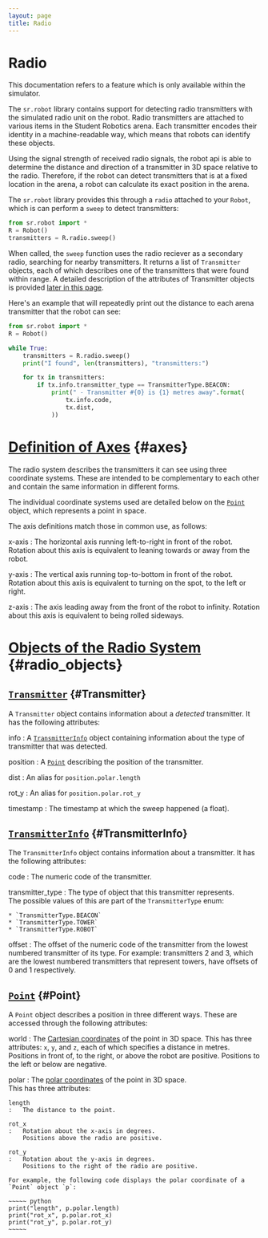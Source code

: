 ```yaml
---
layout: page
title: Radio
---
```


Radio
=====

<div class="info">
This documentation refers to a feature which is only available within the simulator.
</div>

The `sr.robot` library contains support for detecting radio transmitters with the simulated radio unit on the robot.
Radio transmitters are attached to various items in the Student Robotics arena.
Each transmitter encodes their identity in a machine-readable way, which means that robots can identify these objects.

Using the signal strength of received radio signals, the robot api is able to
determine the distance and direction of a transmitter in 3D space relative to
the radio. Therefore, if the robot can detect transmitters that is at a fixed
location in the arena, a robot can calculate its exact position in the arena.

The `sr.robot` library provides this through a `radio` attached to your `Robot`,
which is can perform a `sweep` to detect transmitters:

~~~~~ python
from sr.robot import *
R = Robot()
transmitters = R.radio.sweep()
~~~~~

When called, the `sweep` function uses the radio reciever as a secondary radio, searching for nearby transmitters.
It returns a list of `Transmitter` objects, each of which describes one of the transmitters that were found within range.
A detailed description of the attributes of Transmitter objects is provided [later in this page](#Transmitter).

Here's an example that will repeatedly print out the distance to each arena transmitter that the robot can see:

~~~~~ python
from sr.robot import *
R = Robot()

while True:
    transmitters = R.radio.sweep()
    print("I found", len(transmitters), "transmitters:")

    for tx in transmitters:
        if tx.info.transmitter_type == TransmitterType.BEACON:
            print(" - Transmitter #{0} is {1} metres away".format(
                tx.info.code,
                tx.dist,
            ))
~~~~~

[Definition of Axes](#axes) {#axes}
===================================

<!-- Note: these are the same as the camera. We should keep these in sync. -->

The radio system describes the transmitters it can see using three coordinate
systems. These are intended to be complementary to each other and contain the
same information in different forms.

The individual coordinate systems used are detailed below on the
[`Point`](#Point) object, which represents a point in space.

The axis definitions match those in common use, as follows:

x-axis
:   The horizontal axis running left-to-right in front of the robot.
    Rotation about this axis is equivalent to leaning towards or away from
    the robot.

y-axis
:   The vertical axis running top-to-bottom in front of the robot.
    Rotation about this axis is equivalent to turning on the spot,
    to the left or right.

z-axis
:   The axis leading away from the front of the robot to infinity.
    Rotation about this axis is equivalent to being rolled sideways.

[Objects of the Radio System](#radio_objects) {#radio_objects}
==============================

[`Transmitter`](#Transmitter) {#Transmitter}
----------
A `Transmitter` object contains information about a *detected* transmitter.
It has the following attributes:

info
:   A [`TransmitterInfo`](#TransmitterInfo) object containing information about the type of transmitter that was detected.

position
:   A [`Point`](#Point) describing the position of the transmitter.

dist
:   An alias for `position.polar.length`

rot_y
:   An alias for `position.polar.rot_y`

timestamp
:   The timestamp at which the sweep happened (a float).

[`TransmitterInfo`](#TransmitterInfo) {#TransmitterInfo}
--------------

The `TransmitterInfo` object contains information about a transmitter.
It has the following attributes:

code
:   The numeric code of the transmitter.

transmitter_type
:   The type of object that this transmitter represents.<br />
    The possible values of this are part of the `TransmitterType` enum:

    * `TransmitterType.BEACON`
    * `TransmitterType.TOWER`
    * `TransmitterType.ROBOT`

offset
:   The offset of the numeric code of the transmitter from the lowest numbered transmitter of its type.
    For example: transmitters 2 and 3, which are the lowest numbered transmitters that represent towers, have offsets of 0 and 1 respectively.

[`Point`](#Point) {#Point}
---------

<!-- Note: this is almost identical to the equivalent type in the vision system. We should keep these in sync. -->

A `Point` object describes a position in three different ways.
These are accessed through the following attributes:

<!-- Deliberately no `image` member -->

world
:   The [Cartesian coordinates](https://en.wikipedia.org/wiki/Cartesian_coordinate_system) of the point in 3D space.
    This has three attributes: `x`, `y`, and `z`, each of which specifies a distance in metres.
    Positions in front of, to the right, or above the robot are positive.
    Positions to the left or below are negative.

polar
:   The [polar coordinates](https://en.wikipedia.org/wiki/Polar_coordinate_system) of the point in 3D space.<br />
    This has three attributes:

    length
    :   The distance to the point.

    rot_x
    :   Rotation about the x-axis in degrees.
        Positions above the radio are positive.

    rot_y
    :   Rotation about the y-axis in degrees.
        Positions to the right of the radio are positive.

    For example, the following code displays the polar coordinate of a `Point` object `p`:

    ~~~~~ python
    print("length", p.polar.length)
    print("rot_x", p.polar.rot_x)
    print("rot_y", p.polar.rot_y)
    ~~~~~
